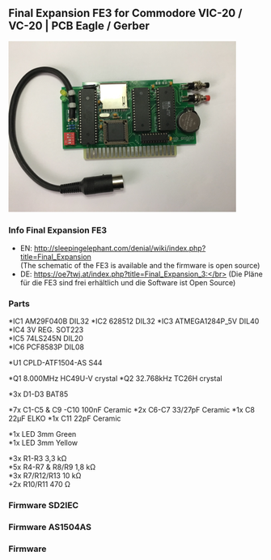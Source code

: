 ## Final Expansion FE3 for Commodore VIC-20 / VC-20 | PCB Eagle / Gerber
<img width="450" src="https://raw.githubusercontent.com/edi-z/FE3/master/images/FE3.jpg">

### Info Final Expansion FE3
* EN: http://sleepingelephant.com/denial/wiki/index.php?title=Final_Expansion </br>
(The schematic of the FE3 is available and the firmware is open source) 
* DE: https://oe7twj.at/index.php?title=Final_Expansion_3:</br>
(Die Pläne für die FE3 sind frei erhältlich und die Software ist Open Source)

### Parts
*IC1	AM29F040B	DIL32 
*IC2	628512	DIL32
*IC3	ATMEGA1284P_5V	DIL40	
*IC4	3V REG.	SOT223	
*IC5	74LS245N	DIL20	
*IC6	PCF8583P	DIL08

*U1	CPLD-ATF1504-AS	S44

*Q1	8.000MHz	HC49U-V	crystal
*Q2	32.768kHz	TC26H	crystal

*3x D1-D3 BAT85	

*7x C1-C5 & C9 -C10 100nF Ceramic
*2x C6-C7 33/27pF Ceramic 
*1x C8 22µF ELKO
*1x C11 22pF Ceramic	
	
*1x LED 3mm Green	
*1x LED 3mm Yellow	

*3x R1-R3 3,3 kΩ	
*5x R4-R7 & R8/R9 1,8 kΩ	
*3x R7/R12/R13 10 kΩ	
+2x R10/R11 470 Ω	


### Firmware SD2IEC

### Firmware AS1504AS

### Firmware 
